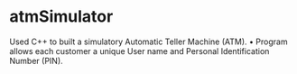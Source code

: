 # atmSimulator
Used C++ to built a simulatory Automatic Teller Machine (ATM). • Program allows each customer a unique User name and Personal Identification Number (PIN).
